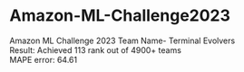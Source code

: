 # Amazon-ML-Challenge2023
Amazon ML Challenge 2023
Team Name- Terminal Evolvers\
Result: Achieved 113 rank out of 4900+ teams\
MAPE error: 64.61
